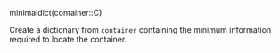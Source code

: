 minimaldict(container::C)

Create a dictionary from `container` containing the minimum information required to locate the container.
